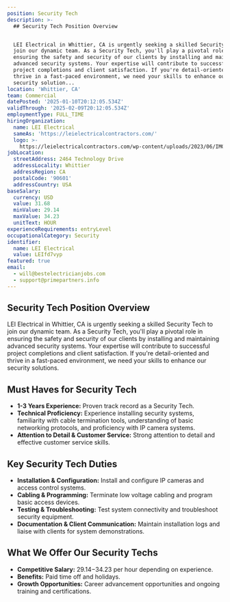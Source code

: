 ```yaml
---
position: Security Tech
description: >-
  ## Security Tech Position Overview


  LEI Electrical in Whittier, CA is urgently seeking a skilled Security Tech to
  join our dynamic team. As a Security Tech, you'll play a pivotal role in
  ensuring the safety and security of our clients by installing and maintaining
  advanced security systems. Your expertise will contribute to successful
  project completions and client satisfaction. If you're detail-oriented and
  thrive in a fast-paced environment, we need your skills to enhance our
  security solution...
location: 'Whittier, CA'
team: Commercial
datePosted: '2025-01-10T20:12:05.534Z'
validThrough: '2025-02-09T20:12:05.534Z'
employmentType: FULL_TIME
hiringOrganization:
  name: LEI Electrical
  sameAs: 'https://leielectricalcontractors.com/'
  logo: >-
    https://leielectricalcontractors.com/wp-content/uploads/2023/06/IMG_2720-e1686941081414-1024x614-1.png
jobLocation:
  streetAddress: 2464 Technology Drive
  addressLocality: Whittier
  addressRegion: CA
  postalCode: '90601'
  addressCountry: USA
baseSalary:
  currency: USD
  value: 31.68
  minValue: 29.14
  maxValue: 34.23
  unitText: HOUR
experienceRequirements: entryLevel
occupationalCategory: Security
identifier:
  name: LEI Electrical
  value: LEIfd7vyp
featured: true
email:
  - will@bestelectricianjobs.com
  - support@primepartners.info
---
```




## Security Tech Position Overview

LEI Electrical in Whittier, CA is urgently seeking a skilled Security Tech to join our dynamic team. As a Security Tech, you'll play a pivotal role in ensuring the safety and security of our clients by installing and maintaining advanced security systems. Your expertise will contribute to successful project completions and client satisfaction. If you're detail-oriented and thrive in a fast-paced environment, we need your skills to enhance our security solutions.

## Must Haves for Security Tech

- **1-3 Years Experience:** Proven track record as a Security Tech.
- **Technical Proficiency:** Experience installing security systems, familiarity with cable termination tools, understanding of basic networking protocols, and proficiency with IP camera systems.
- **Attention to Detail & Customer Service:** Strong attention to detail and effective customer service skills.

## Key Security Tech Duties

- **Installation & Configuration:** Install and configure IP cameras and access control systems.
- **Cabling & Programming:** Terminate low voltage cabling and program basic access devices.
- **Testing & Troubleshooting:** Test system connectivity and troubleshoot security equipment.
- **Documentation & Client Communication:** Maintain installation logs and liaise with clients for system demonstrations.

## What We Offer Our Security Techs

- **Competitive Salary:** $29.14-$34.23 per hour depending on experience.
- **Benefits:** Paid time off and holidays.
- **Growth Opportunities:** Career advancement opportunities and ongoing training and certifications.
